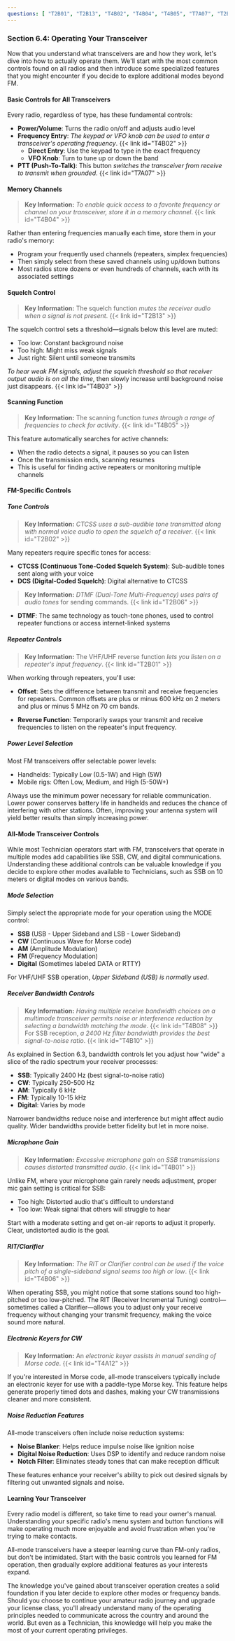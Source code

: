 ```yaml
---
questions: [ "T2B01", "T2B13", "T4B02", "T4B04", "T4B05", "T7A07", "T2B06", "T4B03", "T4B08", "T4A12", "T4B01", "T4B06", "T4B10" ]
---
```


### Section 6.4: Operating Your Transceiver

Now that you understand what transceivers are and how they work, let's dive into how to actually operate them. We'll start with the most common controls found on all radios and then introduce some specialized features that you might encounter if you decide to explore additional modes beyond FM.

#### Basic Controls for All Transceivers

Every radio, regardless of type, has these fundamental controls:

- **Power/Volume**: Turns the radio on/off and adjusts audio level
- **Frequency Entry**: *The keypad or VFO knob can be used to enter a transceiver's operating frequency*. {{< link id="T4B02" >}}
  - **Direct Entry**: Use the keypad to type in the exact frequency
  - **VFO Knob**: Turn to tune up or down the band
- **PTT (Push-To-Talk)**: This button *switches the transceiver from receive to transmit when grounded*. {{< link id="T7A07" >}}

#### Memory Channels

> **Key Information:** *To enable quick access to a favorite frequency or channel on your transceiver, store it in a memory channel*. {{< link id="T4B04" >}}

Rather than entering frequencies manually each time, store them in your radio's memory:
- Program your frequently used channels (repeaters, simplex frequencies)
- Then simply select from these saved channels using up/down buttons
- Most radios store dozens or even hundreds of channels, each with its associated settings

#### Squelch Control

> **Key Information:** The squelch function *mutes the receiver audio when a signal is not present*. {{< link id="T2B13" >}}

The squelch control sets a threshold—signals below this level are muted:
- Too low: Constant background noise
- Too high: Might miss weak signals
- Just right: Silent until someone transmits

*To hear weak FM signals, adjust the squelch threshold so that receiver output audio is on all the time*, then slowly increase until background noise just disappears. {{< link id="T4B03" >}}

#### Scanning Function

> **Key Information:** The scanning function *tunes through a range of frequencies to check for activity*. {{< link id="T4B05" >}}

This feature automatically searches for active channels:
- When the radio detects a signal, it pauses so you can listen
- Once the transmission ends, scanning resumes
- This is useful for finding active repeaters or monitoring multiple channels

#### FM-Specific Controls

##### Tone Controls

> **Key Information:** *CTCSS uses a sub-audible tone transmitted along with normal voice audio to open the squelch of a receiver*. {{< link id="T2B02" >}}

Many repeaters require specific tones for access:

- **CTCSS (Continuous Tone-Coded Squelch System)**: Sub-audible tones sent along with your voice
- **DCS (Digital-Coded Squelch)**: Digital alternative to CTCSS

> **Key Information:** *DTMF (Dual-Tone Multi-Frequency) uses pairs of audio tones* for sending commands. {{< link id="T2B06" >}}

- **DTMF**: The same technology as touch-tone phones, used to control repeater functions or access internet-linked systems

##### Repeater Controls

> **Key Information:** The VHF/UHF reverse function *lets you listen on a repeater's input frequency*. {{< link id="T2B01" >}}

When working through repeaters, you'll use:

- **Offset**: Sets the difference between transmit and receive frequencies for repeaters. Common offsets are plus or minus 600 kHz on 2 meters and plus or minus 5 MHz on 70 cm bands.

- **Reverse Function**: Temporarily swaps your transmit and receive frequencies to listen on the repeater's input frequency.

##### Power Level Selection

Most FM transceivers offer selectable power levels:
- Handhelds: Typically Low (0.5-1W) and High (5W)
- Mobile rigs: Often Low, Medium, and High (5-50W+)

Always use the minimum power necessary for reliable communication. Lower power conserves battery life in handhelds and reduces the chance of interfering with other stations. Often, improving your antenna system will yield better results than simply increasing power.

#### All-Mode Transceiver Controls

While most Technician operators start with FM, transceivers that operate in multiple modes add capabilities like SSB, CW, and digital communications. Understanding these additional controls can be valuable knowledge if you decide to explore other modes available to Technicians, such as SSB on 10 meters or digital modes on various bands.

##### Mode Selection

Simply select the appropriate mode for your operation using the MODE control:

- **SSB** (USB - Upper Sideband and LSB - Lower Sideband)
- **CW** (Continuous Wave for Morse code)
- **AM** (Amplitude Modulation)
- **FM** (Frequency Modulation)
- **Digital** (Sometimes labeled DATA or RTTY)

For VHF/UHF SSB operation, *Upper Sideband (USB) is normally used*.

##### Receiver Bandwidth Controls

> **Key Information:** *Having multiple receive bandwidth choices on a multimode transceiver permits noise or interference reduction by selecting a bandwidth matching the mode*. {{< link id="T4B08" >}} For SSB reception, *a 2400 Hz filter bandwidth provides the best signal-to-noise ratio*. {{< link id="T4B10" >}}

As explained in Section 6.3, bandwidth controls let you adjust how "wide" a slice of the radio spectrum your receiver processes:

- **SSB**: Typically 2400 Hz (best signal-to-noise ratio)
- **CW**: Typically 250-500 Hz
- **AM**: Typically 6 kHz
- **FM**: Typically 10-15 kHz
- **Digital**: Varies by mode

Narrower bandwidths reduce noise and interference but might affect audio quality. Wider bandwidths provide better fidelity but let in more noise.

##### Microphone Gain

> **Key Information:** *Excessive microphone gain on SSB transmissions causes distorted transmitted audio*. {{< link id="T4B01" >}}

Unlike FM, where your microphone gain rarely needs adjustment, proper mic gain setting is critical for SSB:
- Too high: Distorted audio that's difficult to understand
- Too low: Weak signal that others will struggle to hear

Start with a moderate setting and get on-air reports to adjust it properly. Clear, undistorted audio is the goal.

##### RIT/Clarifier

> **Key Information:** *The RIT or Clarifier control can be used if the voice pitch of a single-sideband signal seems too high or low*. {{< link id="T4B06" >}}

When operating SSB, you might notice that some stations sound too high-pitched or too low-pitched. The RIT (Receiver Incremental Tuning) control—sometimes called a Clarifier—allows you to adjust only your receive frequency without changing your transmit frequency, making the voice sound more natural.

##### Electronic Keyers for CW

> **Key Information:** An *electronic keyer assists in manual sending of Morse code*. {{< link id="T4A12" >}}

If you're interested in Morse code, all-mode transceivers typically include an electronic keyer for use with a paddle-type Morse key. This feature helps generate properly timed dots and dashes, making your CW transmissions cleaner and more consistent.

##### Noise Reduction Features

All-mode transceivers often include noise reduction systems:

- **Noise Blanker**: Helps reduce impulse noise like ignition noise
- **Digital Noise Reduction**: Uses DSP to identify and reduce random noise
- **Notch Filter**: Eliminates steady tones that can make reception difficult

These features enhance your receiver's ability to pick out desired signals by filtering out unwanted signals and noise.

#### Learning Your Transceiver

Every radio model is different, so take time to read your owner's manual. Understanding your specific radio's menu system and button functions will make operating much more enjoyable and avoid frustration when you're trying to make contacts.

All-mode transceivers have a steeper learning curve than FM-only radios, but don't be intimidated. Start with the basic controls you learned for FM operation, then gradually explore additional features as your interests expand.

The knowledge you've gained about transceiver operation creates a solid foundation if you later decide to explore other modes or frequency bands. Should you choose to continue your amateur radio journey and upgrade your license class, you'll already understand many of the operating principles needed to communicate across the country and around the world. But even as a Technician, this knowledge will help you make the most of your current operating privileges.